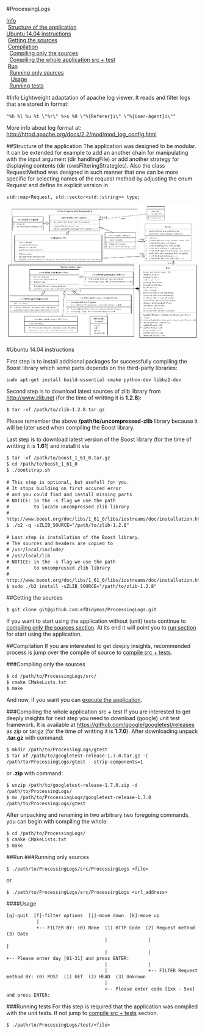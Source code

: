 #ProcessingLogs

[Info](#info)<br />
&nbsp;[Structure of the application](#structure-of-the-application)<br />
[Ubuntu 14.04 instructions](#ubuntu-1404-instructions)<br />
&nbsp;[Getting the sources](#getting-the-sources)<br />
&nbsp;[Compilation](#compilation)<br />
&nbsp;&nbsp;[Compiling only the sources](#compiling-only-the-sources)<br />
&nbsp;&nbsp;[Compiling the whole application src + test](#compiling-the-whole-application-src--test)<br />
&nbsp;[Run](#run)<br />
&nbsp;&nbsp;[Running only sources](#running-only-sources)<br />
&nbsp;&nbsp;&nbsp;[Usage](#usage)<br />
&nbsp;&nbsp;[Running tests](#running-tests)<br />

#Info
Lightweight adaptation of apache log viewer.
It reads and filter logs that are stored in format:

`
"%h %l %u %t \"%r\" %>s %O \"%{Referer}i\" \"%{User-Agent}i\""
`

More info about log format at: http://httpd.apache.org/docs/2.2/mod/mod_log_config.html

##Structure of the application
The application was designed to be modular. It can be extended for example to add an another chain for manipulating with the input argument (dir handlingFile) or add another strategy for displaying contents (dir rowsFilteringStrategies). Also the class RequestMethod was designed in such manner that one can be more specific for selecting names of the request method by adjusting the enum Request and define its explicit version in 
```
std::map<Request, std::vector<std::string>> type;
```
![alt tag](https://raw.githubusercontent.com/efDidymos/ProcessingLogs/master/Diagram-ProcessingLogs.png)

#Ubuntu 14.04 instructions

First step is to install additional packages for successfully compiling the Boost library which some parts depends on the third-party libraries:
```
sudo apt-get install build-essential cmake python-dev libbz2-dev
```
Second step is to download latest sources of zlib library from http://www.zlib.net (for the time of writting it is **1.2.8**):
```
$ tar -xf /path/to/zlib-1.2.8.tar.gz
```
Please remember the above **/path/to/uncompressed-zlib** library because it will be later used when compiling the Boost library.

Last step is to download latest version of the Boost library (for the time of writting it is **1.61**) and install it via
```
$ tar -xf /path/to/boost_1_61_0.tar.gz
$ cd /path/to/boost_1_61_0
$ ./bootstrap.sh

# This step is optional, but usefull for you. 
# It stops building on first occured error 
# and you could find and install missing parts
# NOTICE: in the -s flag we use the path 
#         to locate uncompressed zlib library
# http://www.boost.org/doc/libs/1_61_0/libs/iostreams/doc/installation.html
$ ./b2 -q -sZLIB_SOURCE="/path/to/zlib-1.2.8"

# Last step is installation of the Boost library.
# The sources and headers are copied to
# /usr/local/include/
# /usr/local/lib
# NOTICE: in the -s flag we use the path 
#         to uncompressed zlib library
# http://www.boost.org/doc/libs/1_61_0/libs/iostreams/doc/installation.html
$ sudo ./b2 install -sZLIB_SOURCE="/path/to/zlib-1.2.8"
```

##Getting the sources
```
$ git clone git@github.com:efDidymos/ProcessingLogs.git
```
If you want to start using the application without (unit) tests continue to [compiling only the sources section](#compiling-only-the-sources). At its end it will point you to [run section](#running-only-sources) for start using the application.

##Compilation
If you are interested to get deeply insights, recommended process is jump over the compile of source to [compile src + tests](#compiling-the-whole-application-src-+-test).

###Compiling only the sources
```
$ cd /path/to/ProcessingLogs/src/
$ cmake CMakeLists.txt
$ make
```
And now, if you want you can [execute the application](#running-only-sources).

###Compiling the whole application src + test
If you are interested to get deeply insights for next step you need to download (google) unit test framework. It is available at https://github.com/google/googletest/releases as zip or tar.gz (for the time of writting it is **1.7.0**). After downloading unpack **.tar.gz** with command:
```
$ mkdir /path/to/ProcessingLogs/gtest
$ tar xf /path/to/googletest-release-1.7.0.tar.gz -C /path/to/ProcessingLogs/gtest --strip-components=1
```
or **.zip** with command:
```
$ unzip /path/to/googletest-release-1.7.0.zip -d /path/to/ProcessingLogs/
$ mv /path/to/ProcessingLogs/googletest-release-1.7.0 /path/to/ProcessingLogs/gtest
```
After unpacking and renaming in two arbitrary two foregoing commands, you can begin with compiling the whole:
```
$ cd /path/to/ProcessingLogs/
$ cmake CMakeLists.txt
$ make
```

##Run
###Running only sources
```
$ ./path/to/ProcessingLogs/src/ProcessingLogs <file>
```
or
```
$ ./path/to/ProcessingLogs/src/ProcessingLogs <url_address>
```
####Usage
```
[q]-quit  [f]-filter options  [j]-move down  [k]-move up
           |
           +-- FILTER BY: (0) None  (1) HTTP Code  (2) Request method  (3) Date
                                    |               |                   |
                                    |               |                   +-- Please enter day [01-31] and press ENTER:
                                    |               |
                                    |               +-- FILTER Request method BY: (0) POST  (1) GET  (2) HEAD  (3) Unknown
                                    |
                                    +-- Please enter code [1xx - 5xx] and press ENTER:
```
###Running tests
For this step is required that the application was compiled with the unit tests. If not jump to [compile src + tests](#compiling-the-whole-application-src--test) section.
```
$ ./path/to/ProcessingLogs/test/<file>
```
